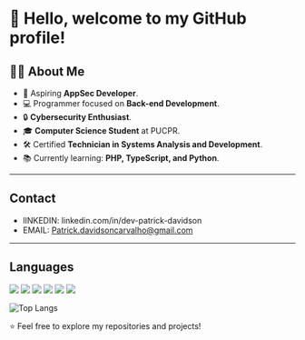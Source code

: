 # 👋 Hello, welcome to my GitHub profile!



## 👨‍🎓 About Me  
- 🎯 Aspiring **AppSec Developer**.  
- 💻 Programmer focused on **Back-end Development**.  
- 🔒 **Cybersecurity Enthusiast**.  
- 🎓 **Computer Science Student** at PUCPR.  
- 🛠️ Certified **Technician in Systems Analysis and Development**.  
- 📚 Currently learning: **PHP, TypeScript, and Python**.  

---

## Contact
  - lINKEDIN: linkedin.com/in/dev-patrick-davidson
  - EMAIL: Patrick.davidsoncarvalho@gmail.com

---
## Languages

<img heigh="180em" src="https://cdn.jsdelivr.net/gh/devicons/devicon@latest/icons/javascript/javascript-original.svg" />          
<img heigh="180em" src="https://cdn.jsdelivr.net/gh/devicons/devicon@latest/icons/typescript/typescript-original.svg" />
<img heigh="180em" src="https://cdn.jsdelivr.net/gh/devicons/devicon@latest/icons/python/python-original.svg" />
<img heigh="180em" src="https://cdn.jsdelivr.net/gh/devicons/devicon@latest/icons/php/php-original.svg" />
<img heigh="180em" src="https://cdn.jsdelivr.net/gh/devicons/devicon@latest/icons/csharp/csharp-original.svg" />
<img heigh="180em" src="https://cdn.jsdelivr.net/gh/devicons/devicon@latest/icons/java/java-original.svg" />
          
          
          
          
          
![Top Langs](https://github-readme-stats.vercel.app/api/top-langs/?username=devPatrickDavidson&layout=compact&theme=midnight-purple)

⭐ Feel free to explore my repositories and projects!  
